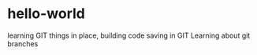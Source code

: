 # hello-world
learning GIT
things in place, building code
saving in GIT
Learning about git branches
